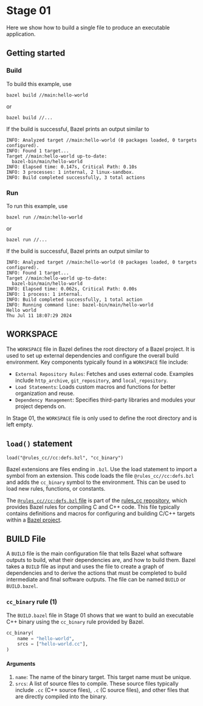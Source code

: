 # Stage 01

Here we show how to build a single file to produce an executable application.

## Getting started

### Build

To build this example, use

```shell
bazel build //main:hello-world
```

or

```shell
bazel build //...
```

If the build is successful, Bazel prints an output similar to

```shell
INFO: Analyzed target //main:hello-world (0 packages loaded, 0 targets configured).
INFO: Found 1 target...
Target //main:hello-world up-to-date:
  bazel-bin/main/hello-world
INFO: Elapsed time: 0.147s, Critical Path: 0.10s
INFO: 3 processes: 1 internal, 2 linux-sandbox.
INFO: Build completed successfully, 3 total actions
```

### Run

To run this example, use

```shell
bazel run //main:hello-world
```

or

```shell
bazel run //...
```

If the build is successful, Bazel prints an output similar to

```shell
INFO: Analyzed target //main:hello-world (0 packages loaded, 0 targets configured).
INFO: Found 1 target...
Target //main:hello-world up-to-date:
  bazel-bin/main/hello-world
INFO: Elapsed time: 0.062s, Critical Path: 0.00s
INFO: 1 process: 1 internal.
INFO: Build completed successfully, 1 total action
INFO: Running command line: bazel-bin/main/hello-world
Hello world
Thu Jul 11 18:07:29 2024
```

## WORKSPACE

The `WORKSPACE` file in Bazel defines the root directory of a Bazel project. It is used to set up external dependencies and configure the overall build environment. Key components typically found in a `WORKSPACE` file include:

- `External Repository Rules`: Fetches and uses external code. Examples include `http_archive`, `git_repository`, and `local_repository`.
- `Load Statements`: Loads custom macros and functions for better organization and reuse.
- `Dependency Management`: Specifies third-party libraries and modules your project depends on.

In Stage 01, the `WORKSPACE` file is only used to define the root directory and is left empty.

## `load()` statement

```shell
load("@rules_cc//cc:defs.bzl", "cc_binary")
```

Bazel extensions are files ending in `.bzl`. Use the load statement to import a symbol from an extension. This code loads the file `@rules_cc//cc:defs.bzl` and adds the `cc_binary` symbol to the environment. This can be used to load new rules, functions, or constants.

The [`@rules_cc//cc:defs.bzl` file](https://github.com/bazelbuild/rules_cc/blob/main/cc/defs.bzl) is part of the [rules_cc repository](https://github.com/bazelbuild/rules_cc), which provides Bazel rules for compiling C and C++ code. This file typically contains definitions and macros for configuring and building C/C++ targets within a [Bazel project](https://github.com/bazelbuild).

## BUILD File

A `BUILD` file is the main configuration file that tells Bazel what software outputs to build, what their dependencies are, and how to build them. Bazel takes a `BUILD` file as input and uses the file to create a graph of dependencies and to derive the actions that must be completed to build intermediate and final software outputs. The file can be named `BUILD` or `BUILD.bazel`.

### `cc_binary` rule (1)

The `BUILD.bazel` file in Stage 01 shows that we want to build an executable C++ binary using the `cc_binary` rule provided by Bazel. 

```python
cc_binary(
    name = "hello-world",
    srcs = ["hello-world.cc"],
)
```

#### Arguments

1. `name`: The name of the binary target. This target name must be unique.
2. `srcs`: A list of source files to compile. These source files typically include `.cc` (C++ source files), `.c` (C source files), and other files that are directly compiled into the binary.
